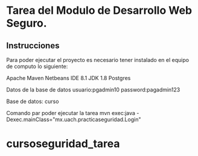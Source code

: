 # Tarea del Modulo de Desarrollo Web Seguro.

## Instrucciones

Para poder ejecutar el proyecto es necesario tener instalado en el equipo de computo lo siguiente:

Apache Maven
Netbeans IDE 8.1
JDK 1.8
Postgres

Datos de la base de datos
usuario:pgadmin10
password:pagadmin123

Base de datos: curso	


Comando par poder ejecutar la tarea
mvn exec:java -Dexec.mainClass="mx.uach.practicaseguridad.Login"
# cursoseguridad_tarea
